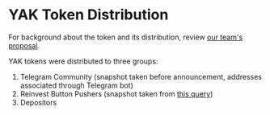# YAK Token Distribution

For background about the token and its distribution, review [our team's proposal](https://yieldyak.com/token).

YAK tokens were distributed to three groups:
1. Telegram Community (snapshot taken before announcement, addresses associated through Telegram bot)
2. Reinvest Button Pushers (snapshot taken from [this query](https://thegraph.com/explorer/subgraph/yieldyak/reinvest-tracker?query=Reinvest%20Snapshot))
3. Depositors
